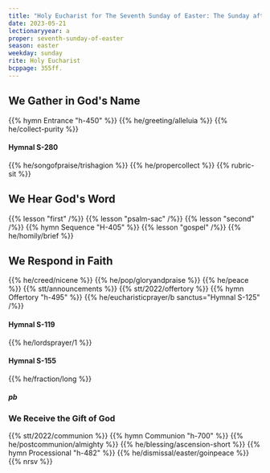 ```yaml
---
title: "Holy Eucharist for The Seventh Sunday of Easter: The Sunday after Ascension Day"
date: 2023-05-21
lectionaryyear: a
proper: seventh-sunday-of-easter
season: easter
weekday: sunday
rite: Holy Eucharist
bcppage: 355ff.
---
```


## We Gather in God's Name
{{% hymn Entrance "h-450" %}}
{{% he/greeting/alleluia %}}
{{% he/collect-purity %}}

#### Hymnal S-280
{{% he/songofpraise/trishagion %}}
{{% he/propercollect %}}
{{% rubric-sit %}}

## We Hear God's Word
{{% lesson "first" /%}}
{{% lesson "psalm-sac" /%}}
{{% lesson "second" /%}}
{{% hymn Sequence "H-405" %}}
{{% lesson "gospel" /%}}
{{% he/homily/brief %}}

## We Respond in Faith
{{% he/creed/nicene %}}
{{% he/pop/gloryandpraise %}}
{{% he/peace %}}
{{% stt/announcements %}}
{{% stt/2022/offertory %}}
{{% hymn Offertory "h-495" %}}
{{% he/eucharisticprayer/b sanctus="Hymnal S-125" /%}}

#### Hymnal S-119
{{% he/lordsprayer/1 %}}

#### Hymnal S-155
{{% he/fraction/long %}}

##### pb
### We Receive the Gift of God
{{% stt/2022/communion %}}
{{% hymn Communion "h-700" %}}
{{% he/postcommunion/almighty %}}
{{% he/blessing/ascension-short %}}
{{% hymn Processional "h-482" %}}
{{% he/dismissal/easter/goinpeace %}}
{{% nrsv %}}

